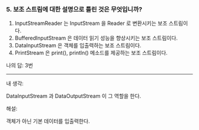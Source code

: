### 5. 보조 스트림에 대한 설명으로 틀린 것은 무엇입니까?

1. InputStreamReader 는 InputStream 을 Reader 로 변환시키는 보조 스트림이다.
2. BufferedInputStream 은 데이터 읽기 성능을 향상시키는 보조 스트림이다.
3. DataInputStream 은 객체를 입출력하는 보조 스트림이다.
4. PrintStream 은 print(), println() 메소드를 제공하는 보조 스트림이다.

나의 답: 3번

---
내 생각:

DataInputStream 과 DataOutputStream 이 그 역할을 한다.

해설:

객체가 아닌 기본 데이터를 입출력한다.